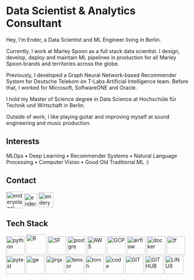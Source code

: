 # Data Scientist & Analytics Consultant

Hey, I’m Ender, a Data Scientist and ML Engineer living in Berlin.

Currently, I work at Marley Spoon as a full stack data scientist. I design, develop, deploy and maintain ML pipelines in production for all Marley Spoon brands and territories across the globe.

Previously, I developed a Graph Neural Network-based Recommender System for Deutsche Telekom on T-Labs Artificial Intelligence team. Before that, I worked for Microsoft, SoftwareONE and Oracle. 

I hold my Master of Science degree in Data Science at Hochschüle für Technik und Wirtschaft in Berlin.

Outside of work, I like playing guitar and improving myself at sound engineering and music production.

## Interests

MLOps • Deep Learning • Recommender Systems • Natural Language Processing • Computer Vision • Good Old Traditional ML :)

## Contact

<a href="mailto:enderyolagel@gmail.com" target="blank"><img align="center" src="https://www.vectorlogo.zone/logos/gmail/gmail-icon.svg" alt="enderyolagel" height="45"/></a>
<a href="https://twitter.com/enderyolagel" target="blank"><img align="center" src="https://www.vectorlogo.zone/logos/twitter/twitter-official.svg" alt="enderyolagel" height="35"/></a>
<a href="https://linkedin.com/in/enderyolagel" target="blank"><img align="center" src="https://www.vectorlogo.zone/logos/linkedin/linkedin-tile.svg" alt="enderyolagel" height="40"/></a>

## Tech Stack

<p align="left">
      <img src="https://www.vectorlogo.zone/logos/python/python-icon.svg" alt="python" width="50" height="50"/>
      <img src="https://www.vectorlogo.zone/logos/r-project/r-project-icon.svg" alt="R" width="55" height="55"/>
      <img src="https://www.vectorlogo.zone/logos/snowflake/snowflake-icon.svg" alt="SF" width="50" height="50"/>
      <img src="https://www.vectorlogo.zone/logos/postgresql/postgresql-icon.svg" alt="postgre" width="50" height="50"/>
      <img src="https://www.vectorlogo.zone/logos/amazon_aws/amazon_aws-icon.svg" alt="AWS" width="50" height="50"/>
      <img src="https://www.vectorlogo.zone/logos/google_cloud/google_cloud-icon.svg" alt="GCP" width="50" height="50"/>
      <img src="https://www.svgrepo.com/show/353380/airflow.svg" alt="airflow" width="50" height="50"/>
      <img src="https://www.vectorlogo.zone/logos/docker/docker-tile.svg" alt="docker" width="50" height="50"/>
      <img src="https://www.vectorlogo.zone/logos/terraformio/terraformio-icon.svg" alt="tf" width="50" height="50"/>
      <img src="https://upload.wikimedia.org/wikipedia/commons/b/ba/Pytest_logo.svg" alt="pytest" width="50" height="50"/>
      <img src="https://great-expectations.readthedocs.io/en/v0.11.x/_images/generic_dickens_protagonist.png" alt="ge" width="50" height="50"/>
      <img src="https://www.vectorlogo.zone/logos/pocoo_jinja/pocoo_jinja-icon.svg" alt="jinja" width="50" height="50"/>
      <img src="https://www.vectorlogo.zone/logos/tensorflow/tensorflow-icon.svg" alt="tensor" width="50" height="50"/>
      <img src="https://www.vectorlogo.zone/logos/pytorch/pytorch-icon.svg" alt="torch" width="50" height="50"/>
      <img src="https://www.vectorlogo.zone/logos/visualstudio_code/visualstudio_code-icon.svg" alt="code" width="50" height="50"/>
      <img src="https://www.vectorlogo.zone/logos/git-scm/git-scm-icon.svg" alt="GIT" width="50" height="50"/> 
      <img src="https://www.vectorlogo.zone/logos/github/github-tile.svg" alt="GITHUB" width="50" height="50"/>
      <img src="https://www.vectorlogo.zone/logos/linux/linux-icon.svg" alt="LINUX" width="50" height="50"/>   
</p>
